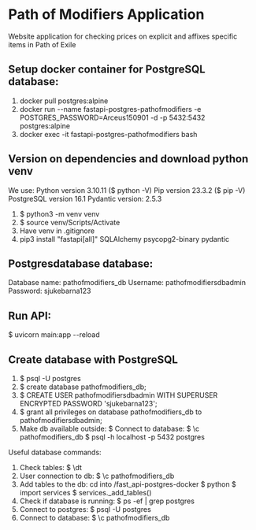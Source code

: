 # Path of Modifiers Application
Website application for checking prices on explicit and affixes specific items in Path of Exile



## Setup docker container for PostgreSQL database:
1. docker pull postgres:alpine
2. docker run --name fastapi-postgres-pathofmodifiers -e POSTGRES_PASSWORD=Arceus150901 -d -p 5432:5432 postgres:alpine
2. docker exec -it fastapi-postgres-pathofmodifiers bash


## Version on dependencies and download python venv
We use:
Python version 3.10.11 ($ python -V)
Pip version 23.3.2 ($ pip -V)
PostgreSQL version 16.1
Pydantic version: 2.5.3

1. $ python3 -m venv venv
2. $ source venv/Scripts/Activate
3. Have venv in .gitignore
4. pip3 install "fastapi[all]" SQLAlchemy psycopg2-binary pydantic

## Postgresdatabase database:
Database name: pathofmodifiers_db
Username: pathofmodifiersdbadmin
Password: sjukebarna123

## Run API:
$ uvicorn main:app --reload

## Create database with PostgreSQL
1. $ psql -U postgres
2. $ create database pathofmodifiers_db;
3. $ CREATE USER pathofmodifiersdbadmin WITH SUPERUSER ENCRYPTED PASSWORD 'sjukebarna123';
4. $ grant all privileges on database pathofmodifiers_db to pathofmodifiersdbadmin;
5. Make db available outside: 
$ Connect to database: $ \c pathofmodifiers_db
$ psql -h localhost -p 5432 postgres


Useful database commands:
1. Check tables: $ \dt
2. User connection to db: $ \c pathofmodifiers_db
3. Add tables to the db: 
cd into /fast_api-postgres-docker
$ python
$ import services
$ services._add_tables()
4. Check if database is running: $ ps -ef | grep postgres
5. Connect to postgres: $ psql -U postgres
6. Connect to database: $ \c pathofmodifiers_db